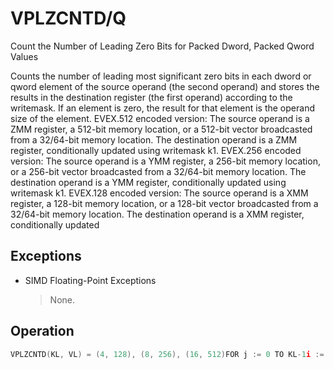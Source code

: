 # VPLZCNTD/Q

Count the Number of Leading Zero Bits for Packed Dword, Packed Qword Values

Counts the number of leading most significant zero bits in each dword or qword element of the source operand (the second operand) and stores the results in the destination register (the first operand) according to the writemask.
If an element is zero, the result for that element is the operand size of the element.
EVEX.512 encoded version: The source operand is a ZMM register, a 512-bit memory location, or a 512-bit vector broadcasted from a 32/64-bit memory location.
The destination operand is a ZMM register, conditionally updated using writemask k1.
EVEX.256 encoded version: The source operand is a YMM register, a 256-bit memory location, or a 256-bit vector broadcasted from a 32/64-bit memory location.
The destination operand is a YMM register, conditionally updated using writemask k1.
EVEX.128 encoded version: The source operand is a XMM register, a 128-bit memory location, or a 128-bit vector broadcasted from a 32/64-bit memory location.
The destination operand is a XMM register, conditionally updated 

## Exceptions

- SIMD Floating-Point Exceptions
  > None.

## Operation

```C
VPLZCNTD(KL, VL) = (4, 128), (8, 256), (16, 512)FOR j := 0 TO KL-1i := j*32IF MaskBit(j) OR *no writemask*THEN    temp := 32   DEST[i+31:i] := 0   WHILE (temp > 0) AND (SRC[i+temp-1] = 0)   DOtemp := temp - 1DEST[i+31:i] := DEST[i+31:i] + 1   ODELSE   IF *merging-masking* THEN *DEST[i+31:i] remains unchanged*ELSE DEST[i+31:i] := 0   FIFIENDFORDEST[MAXVL-1:VL] := 0VPLZCNTQ(KL, VL) = (2, 128), (4, 256), (8, 512)FOR j := 0 TO KL-1i := j*64IF MaskBit(j) OR *no writemask*THEN   temp := 64   DEST[i+63:i] := 0   WHILE (temp > 0) AND (SRC[i+temp-1] = 0)  DOtemp := temp - 1DEST[i+63:i] := DEST[i+63:i] + 1   ODELSE   IF *merging-masking* THEN *DEST[i+63:i] remains unchanged*ELSE DEST[i+63:i] := 0   FIFIIntel C/C++ Compiler Intrinsic EquivalentVPLZCNTD __m512i _mm512_lzcnt_epi32(__m512i a);VPLZCNTD __m512i _mm512_mask_lzcnt_epi32(__m512i s, __mmask16 m, __m512i a);VPLZCNTD __m512i _mm512_maskz_lzcnt_epi32( __mmask16 m, __m512i a);VPLZCNTQ __m512i _mm512_lzcnt_epi64(__m512i a);VPLZCNTQ __m512i _mm512_mask_lzcnt_epi64(__m512i s, __mmask8 m, __m512i a);VPLZCNTQ __m512i _mm512_maskz_lzcnt_epi64(__mmask8 m, __m512i a);VPLZCNTD __m256i _mm256_lzcnt_epi32(__m256i a);VPLZCNTD __m256i _mm256_mask_lzcnt_epi32(__m256i s, __mmask8 m, __m256i a);VPLZCNTD __m256i _mm256_maskz_lzcnt_epi32( __mmask8 m, __m256i a);VPLZCNTQ __m256i _mm256_lzcnt_epi64(__m256i a);VPLZCNTQ __m256i _mm256_mask_lzcnt_epi64(__m256i s, __mmask8 m, __m256i a);VPLZCNTQ __m256i _mm256_maskz_lzcnt_epi64(__mmask8 m, __m256i a);VPLZCNTD __m128i _mm_lzcnt_epi32(__m128i a);VPLZCNTD __m128i _mm_mask_lzcnt_epi32(__m128i s, __mmask8 m, __m128i a);VPLZCNTD __m128i _mm_maskz_lzcnt_epi32( __mmask8 m, __m128i a);VPLZCNTQ __m128i _mm_lzcnt_epi64(__m128i a);VPLZCNTQ __m128i _mm_mask_lzcnt_epi64(__m128i s, __mmask8 m, __m128i a);VPLZCNTQ __m128i _mm_maskz_lzcnt_epi64(__mmask8 m, __m128i a);
```
